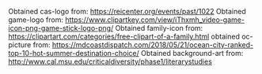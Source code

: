Obtained cas-logo from: https://reicenter.org/events/past/1022
Obtained game-logo from: https://www.clipartkey.com/view/iThxmh_video-game-icon-png-game-stick-logo-png/
Obtained family-icon from: https://clipartart.com/categories/free-clipart-of-a-family.html
obtained oc-picture from: https://mdcoastdispatch.com/2018/05/21/ocean-city-ranked-top-10-hot-summer-destination-choice/
Obtained background-art from: http://www.cal.msu.edu/criticaldiversity/phase1/literarystudies